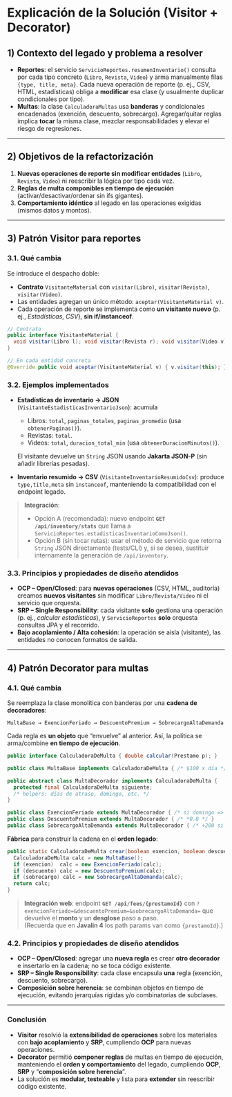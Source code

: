 # Explicación de la Solución (Visitor + Decorator)

## 1) Contexto del legado y problema a resolver

- **Reportes**: el servicio `ServicioReportes.resumenInventario()` consulta por cada tipo concreto (`Libro`, `Revista`, `Video`) y arma manualmente filas `{type, title, meta}`. Cada nueva operación de reporte (p. ej., CSV, HTML, estadísticas) obliga a **modificar** esa clase (y usualmente duplicar condicionales por tipo).
- **Multas**: la clase `CalculadoraMultas` usa **banderas** y condicionales encadenados (exención, descuento, sobrecargo). Agregar/quitar reglas implica **tocar** la misma clase, mezclar responsabilidades y elevar el riesgo de regresiones.

---

## 2) Objetivos de la refactorización

1. **Nuevas operaciones de reporte sin modificar entidades** (`Libro`, `Revista`, `Video`) ni reescribir la lógica por tipo cada vez.
2. **Reglas de multa componibles en tiempo de ejecución** (activar/desactivar/ordenar sin ifs gigantes).
3. **Comportamiento idéntico** al legado en las operaciones exigidas (mismos datos y montos).

---

## 3) Patrón Visitor para reportes

### 3.1. Qué cambia
Se introduce el despacho doble:
- **Contrato** `VisitanteMaterial` con `visitar(Libro)`, `visitar(Revista)`, `visitar(Video)`.
- Las entidades agregan un único método: `aceptar(VisitanteMaterial v)`.
- Cada operación de reporte se implementa como **un visitante nuevo** (p. ej., *Estadísticas*, *CSV*), **sin if/instanceof**.

```java
// Contrato
public interface VisitanteMaterial {
  void visitar(Libro l); void visitar(Revista r); void visitar(Video v);
}

// En cada entidad concreta
@Override public void aceptar(VisitanteMaterial v) { v.visitar(this); }
```

### 3.2. Ejemplos implementados
- **Estadísticas de inventario → JSON** (`VisitanteEstadisticasInventarioJson`): acumula
  - Libros: `total`, `paginas_totales`, `paginas_promedio` (usa `obtenerPaginas()`).
  - Revistas: `total`.
  - Videos: `total`, `duracion_total_min` (usa `obtenerDuracionMinutos()`).

  El visitante devuelve un `String` JSON usando **Jakarta JSON-P** (sin añadir librerías pesadas).

- **Inventario resumido → CSV** (`VisitanteInventarioResumidoCsv`): produce `type,title,meta` sin `instanceof`, manteniendo la compatibilidad con el endpoint legado.

> **Integración**: 
> - Opción A (recomendada): nuevo endpoint **`GET /api/inventory/stats`** que llama a `ServicioReportes.estadisticasInventarioComoJson()`.
> - Opción B (sin tocar rutas): usar el método de servicio que retorna `String` JSON directamente (tests/CLI) y, si se desea, sustituir internamente la generación de `/api/inventory`.

### 3.3. Principios y propiedades de diseño atendidos

- **OCP – Open/Closed**: para **nuevas operaciones** (CSV, HTML, auditoría) creamos **nuevos visitantes** sin modificar `Libro/Revista/Video` ni el servicio que orquesta.  
- **SRP – Single Responsibility**: cada visitante **solo** gestiona una operación (p. ej., *calcular estadísticas*), y `ServicioReportes` **solo** orquesta consultas JPA y el recorrido.  
- **Bajo acoplamiento / Alta cohesión**: la operación se aísla (visitante), las entidades no conocen formatos de salida.


---

## 4) Patrón Decorator para multas

### 4.1. Qué cambia
Se reemplaza la clase monolítica con banderas por una **cadena de decoradores**:

```
MultaBase → ExencionFeriado → DescuentoPremium → SobrecargoAltaDemanda
```

Cada regla es **un objeto** que “envuelve” al anterior. Así, la política se arma/combine **en tiempo de ejecución**.

```java
public interface CalculadoraDeMulta { double calcular(Prestamo p); }

public class MultaBase implements CalculadoraDeMulta { /* $100 x día */ }

public abstract class MultaDecorador implements CalculadoraDeMulta {
  protected final CalculadoraDeMulta siguiente;
  /* helpers: días de atraso, domingo, etc. */
}

public class ExencionFeriado extends MultaDecorador { /* si domingo => 0 */ }
public class DescuentoPremium extends MultaDecorador { /* *0.8 */ }
public class SobrecargoAltaDemanda extends MultaDecorador { /* +200 si atraso>3 */ }
```

**Fábrica** para construir la cadena en el **orden legado**:

```java
public static CalculadoraDeMulta crear(boolean exencion, boolean descuento, boolean sobrecargo) {
  CalculadoraDeMulta calc = new MultaBase();
  if (exencion)  calc = new ExencionFeriado(calc);
  if (descuento) calc = new DescuentoPremium(calc);
  if (sobrecargo) calc = new SobrecargoAltaDemanda(calc);
  return calc;
}
```

> **Integración web**: endpoint **`GET /api/fees/{prestamoId}`** con `?exencionFeriado=&descuentoPremium=&sobrecargoAltaDemanda=` que devuelve el **monto** y un **desglose** paso a paso.  
> (Recuerda que en **Javalin 4** los path params van como `{prestamoId}`.)

### 4.2. Principios y propiedades de diseño atendidos

- **OCP – Open/Closed**: agregar una **nueva regla** es crear **otro decorador** e insertarlo en la cadena; no se toca código existente.  
- **SRP – Single Responsibility**: cada clase encapsula **una** regla (exención, descuento, sobrecargo).  
- **Composición sobre herencia**: se combinan objetos en tiempo de ejecución, evitando jerarquías rígidas y/o combinatorias de subclases.  


---

### Conclusión

- **Visitor** resolvió la **extensibilidad de operaciones** sobre los materiales con **bajo acoplamiento** y **SRP**, cumpliendo **OCP** para nuevas operaciones.  
- **Decorator** permitió **componer reglas** de multas en tiempo de ejecución, manteniendo el **orden y comportamiento** del legado, cumpliendo **OCP**, **SRP** y “**composición sobre herencia**”.  
- La solución es **modular, testeable** y lista para **extender** sin reescribir código existente.
